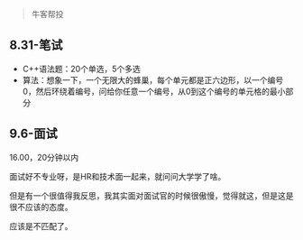 >牛客帮投

## 8.31-笔试

+ C++语法题：20个单选，5个多选
+ 算法：想象一下，一个无限大的蜂巢，每个单元都是正六边形，以一个编号0，然后环绕着编号，问给你任意一个编号，从0到这个编号的单元格的最小部分

## 9.6-面试
16.00，20分钟以内

面试好不专业呀，是HR和技术面一起来，就问问大学学了啥。

但是有一个很值得我反思，我其实面对面试官的时候很傲慢，觉得就这，但是这是很不应该的态度。

应该是不匹配了。